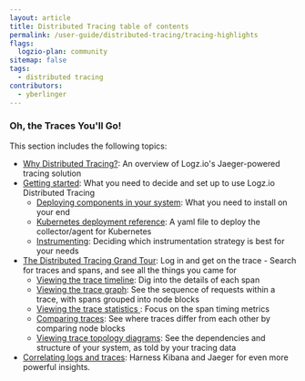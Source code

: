 ```yaml
---
layout: article
title: Distributed Tracing table of contents
permalink: /user-guide/distributed-tracing/tracing-highlights
flags:
  logzio-plan: community
sitemap: false
tags:
  - distributed tracing
contributors:
  - yberlinger
---
```

### Oh, the Traces You'll Go! 

This section includes the following topics: 

* [Why Distributed Tracing?](/user-guide/distributed-tracing/tracing-overview): An overview of Logz.io's Jaeger-powered tracing solution
* [Getting started](/user-guide/distributed-tracing/getting-started-tracing): What you need to decide and set up to use Logz.io Distributed Tracing
    * [Deploying components in your system](/user-guide/distributed-tracing/deploying-components): What you need to install on your end
    * [Kubernetes deployment reference](/user-guide/distributed-tracing/k8s-deployment): A yaml file to deploy the collector/agent for Kubernetes
    * [Instrumenting](/user-guide/distributed-tracing/tracing-instrumentation): Deciding which instrumentation strategy is best for your needs
* [The Distributed Tracing Grand Tour](/user-guide/distributed-tracing/tracing-tour): Log in and get on the trace - 
      Search for traces and spans, and see all the things you came for 
    * [Viewing the trace timeline](/user-guide/distributed-tracing/trace-timeline): Dig into the details of each span
    * [Viewing the trace graph](/user-guide/distributed-tracing/trace-graph): See the sequence of requests within a trace, with spans grouped into node blocks
    * [Viewing the trace statistics ](/user-guide/distributed-tracing/trace-statistics): Focus on the span timing metrics 
    <!--* [Viewing the trace JSON](/user-guide/distributed-tracing/trace-json): Generate the JSON file for the trace, for future reference-->
    * [Comparing traces](/user-guide/distributed-tracing/compare-traces): See where traces differ from each other by comparing node blocks
    * [Viewing trace topology diagrams](/user-guide/distributed-tracing/topology-system_architecture): See the dependencies and structure of your system, as told by your tracing data
* [Correlating logs and traces](/user-guide/distributed-tracing/correlate-traces): Harness Kibana and Jaeger for even more powerful insights. 

